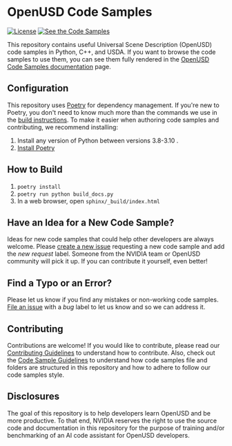 # OpenUSD Code Samples
[![License](https://img.shields.io/badge/License-Apache%202.0-blue.svg)](https://opensource.org/licenses/Apache-2.0) [![See the Code Samples](https://img.shields.io/badge/OpenUSD-Code_Samples-green
)](https://docs.omniverse.nvidia.com/dev-guide/latest/programmer_ref/usd.html)

This repository contains useful Universal Scene Description (OpenUSD) code samples in Python, C++, and USDA. If you want to browse the code samples to use them, you can see them fully rendered in the [OpenUSD Code Samples documentation](https://docs.omniverse.nvidia.com/dev-guide/latest/programmer_ref/usd.html) page.

## Configuration
This repository uses [Poetry](https://python-poetry.org/docs/) for dependency management. If you're new to Poetry, you don't need to know much more than the commands we use in the [build instructions](#How-to-Build). To make it easier when authoring code samples and contributing, we recommend installing:
1. Install any version of Python between versions 3.8-3.10 .
1. [Install Poetry](https://python-poetry.org/docs/#installation)

## How to Build 
1. `poetry install`
1. `poetry run python build_docs.py`
1. In a web browser, open `sphinx/_build/index.html`

## Have an Idea for a New Code Sample?
Ideas for new code samples that could help other developers are always welcome. Please [create a new issue](https://github.com/NVIDIA-Omniverse/OpenUSD-Code-Samples/issues) requesting a new code sample and add the _new request_ label. Someone from the NVIDIA team or OpenUSD community will pick it up. If you can contribute it yourself, even better!

## Find a Typo or an Error?
Please let us know if you find any mistakes or non-working code samples. [File an issue](https://github.com/NVIDIA-Omniverse/OpenUSD-Code-Samples/issues) with a _bug_ label to let us know and so we can address it.

## Contributing
Contributions are welcome! If you would like to contribute, please read our [Contributing Guidelines](./CONTRIBUTING.md) to understand how to contribute. Also, check out the [Code Sample Guidelines](CODE-SAMPLE-GUIDELINES.md) to understand how code samples file and folders are structured in this repository and how to adhere to follow our code samples style.

## Disclosures
The goal of this repository is to help developers learn OpenUSD and be more productive. To that end, NVIDIA reserves the right to use the source code and documentation in this repository for the purpose of training and/or benchmarking of an AI code assistant for OpenUSD developers.
